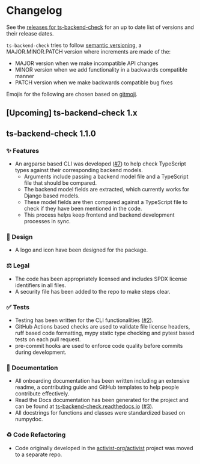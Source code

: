 # Changelog

See the [releases for ts-backend-check](https://github.com/activist-org/ts-backend-check/releases) for an up to date list of versions and their release dates.

`ts-backend-check` tries to follow [semantic versioning](https://semver.org/), a MAJOR.MINOR.PATCH version where increments are made of the:

- MAJOR version when we make incompatible API changes
- MINOR version when we add functionality in a backwards compatible manner
- PATCH version when we make backwards compatible bug fixes

Emojis for the following are chosen based on [gitmoji](https://gitmoji.dev/).

## [Upcoming] ts-backend-check 1.x

## ts-backend-check 1.1.0

### ✨ Features

- An argparse based CLI was developed ([#7](https://github.com/activist-org/i18n-check/issues/7)) to help check TypeScript types against their corresponding backend models.
  - Arguments include passing a backend model file and a TypeScript file that should be compared.
  - The backend model fields are extracted, which currently works for Django based models.
  - These model fields are then compared against a TypeScript file to check if they have been mentioned in the code.
  - This process helps keep frontend and backend development processes in sync.

### 🎨 Design

- A logo and icon have been designed for the package.

### ⚖️ Legal

- The code has been appropriately licensed and includes SPDX license identifiers in all files.
- A security file has been added to the repo to make steps clear.

### ✅ Tests

- Testing has been written for the CLI functionalities ([#2](https://github.com/activist-org/i18n-check/issues/2)).
- GitHub Actions based checks are used to validate file license headers, ruff based code formatting, mypy static type checking and pytest based tests on each pull request.
- pre-commit hooks are used to enforce code quality before commits during development.

### 📝 Documentation

- All onboarding documentation has been written including an extensive readme, a contributing guide and GitHub templates to help people contribute effectively.
- Read the Docs documentation has been generated for the project and can be found at [ts-backend-check.readthedocs.io](https://ts-backend-check.readthedocs.io/en/latest/) ([#3](https://github.com/activist-org/i18n-check/issues/3)).
- All docstrings for functions and classes were standardized based on numpydoc.

### ♻️ Code Refactoring

- Code originally developed in the [activist-org/activist](https://github.com/activist-org/activist) project was moved to a separate repo.
